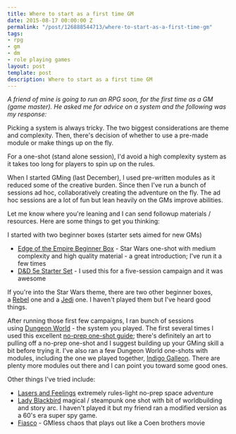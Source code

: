 ```yaml
---
title: Where to start as a first time GM
date: 2015-08-17 00:00:00 Z
permalink: "/post/126888544713/where-to-start-as-a-first-time-gm"
tags:
- rpg
- gm
- dm
- role playing games
layout: post
template: post
description: Where to start as a first time GM
---
```


<p><i>A friend of mine is going to run an RPG soon, for the first time as a GM (game master). He asked me for advice on a system and the following was my response:</i></p><p>Picking a system is always tricky. The two biggest considerations are theme and complexity. Then, there's decision of whether to use a pre-made module or make things up on the fly.<br></p><p>For a one-shot (stand alone session), I'd avoid a high complexity system as it takes too long for players to spin up on the rules.</p><p>When I started GMing (last December), I used pre-written modules as it reduced some of the creative burden. Since then I've run a bunch of sessions ad hoc, collaboratively creating the adventure on the fly. The ad hoc sessions are a lot of fun but lean heavily on the GMs improve abilities.</p><p>Let me know where you're leaning and I can send followup materials / resources. Here are some things to get you thinking:</p><p>I started with two beginner boxes (starter sets aimed for new GMs)</p><ul><li><a href="https://www.fantasyflightgames.com/en/products/star-wars-edge-of-the-empire-beginner-game/">Edge of the Empire Beginner Box</a> - Star Wars one-shot with medium complexity and high quality material - a great introduction; I've run it a few times</li><li><a href="https://dnd.wizards.com/products/tabletop-games/rpg-products/rpg_starterset">D&amp;D 5e Starter Set</a> - I used this for a five-session campaign and it was awesome</li></ul><p>If you're into the Star Wars theme, there are two other beginner boxes, a&nbsp;<a href="https://www.fantasyflightgames.com/en/products/star-wars-age-of-rebellion-beginner-game/">Rebel</a>&nbsp;one and a&nbsp;<a href="https://www.fantasyflightgames.com/en/products/star-wars-force-and-destiny-beginner-game/">Jedi</a>&nbsp;one. I haven't played them but I've heard good things.</p><p>After running those first few campaigns, I ran bunch of sessions using&nbsp;<a href="http://www.dungeonworldsrd.com/">Dungeon World</a>&nbsp;- the system you played. The first several times I used this excellent&nbsp;<a href="https://docs.google.com/document/d/17ypjtlHfcwqrU_-x4b7o0e8tZ_dN2TiNLUu48MLAw7Y/edit?hl=en&amp;forcehl=1#heading=h.t8tfotiv4mt1">no-prep one-shot guide</a>; there's definitely an art to pulling off a no-prep one-shot and I suggest building up your GMing skill a bit before trying it. I've also ran a few Dungeon World one-shots with modules, including the one we played together,&nbsp;<a href="http://www.johnzo.com/indigo-galleon.pdf">Indigo Galleon</a>. There are plenty more modules out there and I can point you toward some good ones.</p><p>Other things I've tried include:</p><ul><li><a href="http://onesevendesign.com/lasers_and_feelings_rpg.pdf">Lasers and Feelings</a> extremely rules-light no-prep space adventure<br></li><li><a href="http://www.onesevendesign.com/ladyblackbird/">Lady Blackbird</a> magical / steampunk one shot with bit of worldbuilding and story arc. I haven't played it but my friend ran a modified version as a 60's era super spy game.</li><li><a href="http://www.bullypulpitgames.com/games/fiasco/">Fiasco</a> - GMless chaos that plays out like a Coen brothers movie</li></ul>